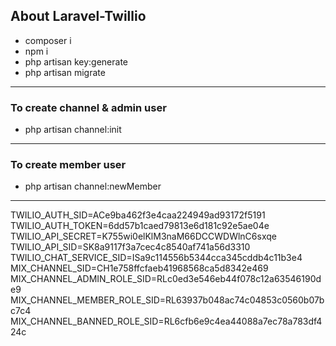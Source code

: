 ## About Laravel-Twillio 
- composer i
- npm i
- php artisan key:generate
- php artisan migrate
____

### To create channel & admin user 
- php artisan channel:init

____

### To create member user 
- php artisan channel:newMember


----
TWILIO_AUTH_SID=ACe9ba462f3e4caa224949ad93172f5191
TWILIO_AUTH_TOKEN=6dd57b1caed79813e6d181c92e5ae04e
TWILIO_API_SECRET=K755wi0elKlM3naM66DCCWDWlnC6sxqe
TWILIO_API_SID=SK8a9117f3a7cec4c8540af741a56d3310
TWILIO_CHAT_SERVICE_SID=ISa9c114556b5344cca345cddb4c11b3e4
MIX_CHANNEL_SID=CH1e758ffcfaeb41968568ca5d8342e469
MIX_CHANNEL_ADMIN_ROLE_SID=RLc0ed3e546eb44f078c12a63546190de9
MIX_CHANNEL_MEMBER_ROLE_SID=RL63937b048ac74c04853c0560b07bc7c4
MIX_CHANNEL_BANNED_ROLE_SID=RL6cfb6e9c4ea44088a7ec78a783df424c